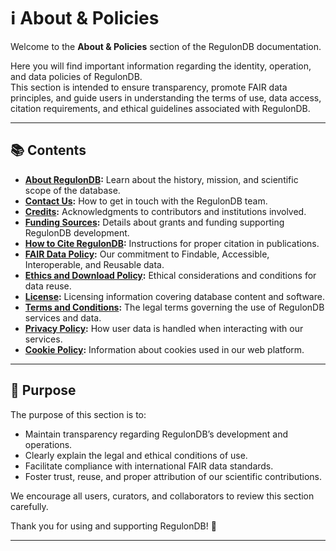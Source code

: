 # ℹ️ About & Policies

Welcome to the **About & Policies** section of the RegulonDB documentation.

Here you will find important information regarding the identity, operation, and data policies of RegulonDB.  
This section is intended to ensure transparency, promote FAIR data principles, and guide users in understanding the terms of use, data access, citation requirements, and ethical guidelines associated with RegulonDB.

---

## 📚 Contents

- **[About RegulonDB](about_us.md):** Learn about the history, mission, and scientific scope of the database.
- **[Contact Us](contact_us.md):** How to get in touch with the RegulonDB team.
- **[Credits](credits.md):** Acknowledgments to contributors and institutions involved.
- **[Funding Sources](funding_credits.md):** Details about grants and funding supporting RegulonDB development.
- **[How to Cite RegulonDB](how_to_cite.md):** Instructions for proper citation in publications.
- **[FAIR Data Policy](fair_policy.md):** Our commitment to Findable, Accessible, Interoperable, and Reusable data.
- **[Ethics and Download Policy](ethics_and_download_policy.md):** Ethical considerations and conditions for data reuse.
- **[License](license.md):** Licensing information covering database content and software.
- **[Terms and Conditions](terms_conditions.md):** The legal terms governing the use of RegulonDB services and data.
- **[Privacy Policy](privacy_policy.md):** How user data is handled when interacting with our services.
- **[Cookie Policy](cookie_policy.md):** Information about cookies used in our web platform.

---

## 🎯 Purpose

The purpose of this section is to:
- Maintain transparency regarding RegulonDB’s development and operations.
- Clearly explain the legal and ethical conditions of use.
- Facilitate compliance with international FAIR data standards.
- Foster trust, reuse, and proper attribution of our scientific contributions.

We encourage all users, curators, and collaborators to review this section carefully.

Thank you for using and supporting RegulonDB! 🌟

---

